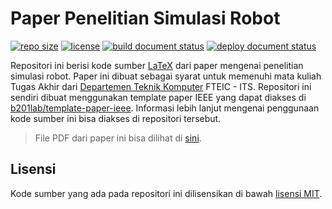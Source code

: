 # Paper Penelitian Simulasi Robot

[![repo size](https://img.shields.io/github/repo-size/threeal/paper-simulasi-robot)](https://github.com/threeal/paper-simulasi-robot)
[![license](https://img.shields.io/github/license/threeal/paper-simulasi-robot)](./LICENSE)
[![build document status](https://img.shields.io/github/workflow/status/threeal/paper-simulasi-robot/Build%20Document)](https://github.com/threeal/paper-simulasi-robot/actions)
[![deploy document status](https://img.shields.io/github/workflow/status/threeal/paper-simulasi-robot/Deploy%20Document)](https://github.com/threeal/paper-simulasi-robot/actions)

Repositori ini berisi kode sumber [LaTeX](https://www.latex-project.org/) dari paper mengenai penelitian simulasi robot.
Paper ini dibuat sebagai syarat untuk memenuhi mata kuliah Tugas Akhir dari [Departemen Teknik Komputer](https://www.its.ac.id/komputer/) FTEIC - ITS.
Repositori ini sendiri dibuat menggunakan template paper IEEE yang dapat diakses di [b201lab/template-paper-ieee](https://github.com/b201lab/template-paper-ieee).
Informasi lebih lanjut mengenai penggunaan kode sumber ini bisa diakses di repositori tersebut.

> File PDF dari paper ini bisa dilihat di [sini](https://threeal.github.io/paper-simulasi-robot/main.tex).

## Lisensi

Kode sumber yang ada pada repositori ini dilisensikan di bawah [lisensi MIT](./LICENSE).
